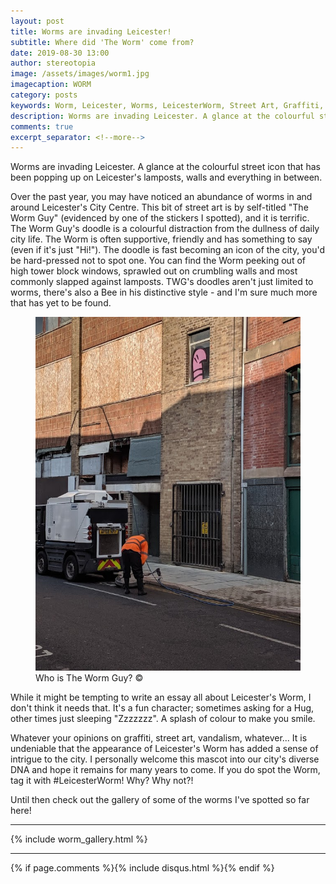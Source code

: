 ```yaml
---
layout: post
title: Worms are invading Leicester!
subtitle: Where did 'The Worm' come from?
date: 2019-08-30 13:00
author: stereotopia
image: /assets/images/worm1.jpg
imagecaption: WORM
category: posts
keywords: Worm, Leicester, Worms, LeicesterWorm, Street Art, Graffiti, Culture, The Worm guy
description: Worms are invading Leicester. A glance at the colourful street icon that has been popping up on walls, lamposts and everything in between.
comments: true
excerpt_separator: <!--more-->
---
```


Worms are invading Leicester. A glance at the colourful street icon that has been popping up on Leicester's lamposts, walls and everything in between. <!--more-->

Over the past year, you may have noticed an abundance of worms in and around Leicester's City Centre. This bit of street art is by self-titled "The Worm Guy" (evidenced by one of the stickers I spotted), and it is terrific. 
The Worm Guy's doodle is a colourful distraction from the dullness of daily city life. The Worm is often supportive, friendly and has something to say (even if it's just "Hi!"). The doodle is fast becoming an icon of the city, you'd be hard-pressed not to spot one. You can find the Worm peeking out of high tower block windows,  sprawled out on crumbling walls and most commonly slapped against lamposts. TWG's doodles aren't just limited to worms, there's also a Bee in his distinctive style - and I'm sure much more that has yet to be found.

<figure class="figure">
<img src="/assets/images/worm2.jpg" class="img-fluid fit-image rounded center-block" id="blogimg2"/>
<figcaption class="figure-caption text-right"> Who is The Worm Guy? &copy;</figcaption>
</figure>

While it might be tempting to write an essay all about Leicester's Worm, I don't think it needs that. It's a fun character; sometimes asking for a Hug, other times just sleeping "Zzzzzzz".  A splash of colour to make you smile.

Whatever your opinions on graffiti, street art, vandalism, whatever... It is undeniable that the appearance of Leicester's Worm has added a sense of intrigue to the city. I personally welcome this mascot into our city's diverse DNA and hope it remains for many years to come. If you do spot the Worm, tag it with #LeicesterWorm! Why? Why not?!

Until then check out the gallery of some of the worms I've spotted so far here!

<hr>

{% include worm_gallery.html %}

<hr>

{% if page.comments %}{% include disqus.html %}{% endif %}